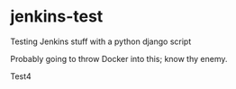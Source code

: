 # jenkins-test
Testing Jenkins stuff with a python django script

Probably going to throw Docker into this; know thy enemy.

Test4
